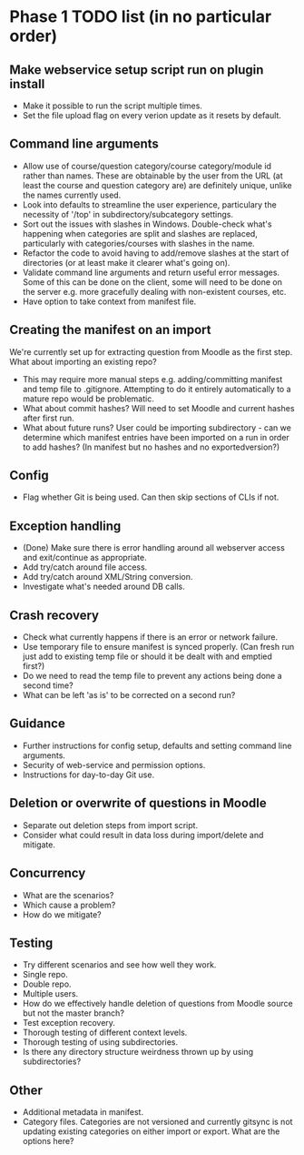 # Phase 1 TODO list (in no particular order)

## Make webservice setup script run on plugin install
- Make it possible to run the script multiple times.
- Set the file upload flag on every verion update as it resets by default.

## Command line arguments
- Allow use of course/question category/course category/module id rather than names. These are obtainable by the user from the URL (at least the course and question category are) are definitely unique, unlike the names currently used.
- Look into defaults to streamline the user experience, particulary the necessity of '/top' in subdirectory/subcategory settings.
- Sort out the issues with slashes in Windows. Double-check what's happening when categories are split and slashes are replaced, particularly with categories/courses with slashes in the name.
- Refactor the code to avoid having to add/remove slashes at the start of directories (or at least make it clearer what's going on).
- Validate command line arguments and return useful error messages. Some of this can be done on the client, some will need to be done on the server e.g. more gracefully dealing with non-existent courses, etc.
- Have option to take context from manifest file.

## Creating the manifest on an import
We're currently set up for extracting question from Moodle as the first step. What about importing an existing repo?
- This may require more manual steps e.g. adding/committing manifest and temp file to .gitignore. Attempting to do it entirely automatically to a mature repo would be problematic.
- What about commit hashes? Will need to set Moodle and current hashes after first run.
- What about future runs? User could be importing subdirectory - can we determine which manifest entries have been imported on a run in order to add hashes? (In manifest but no hashes and no exportedversion?)

## Config
- Flag whether Git is being used. Can then skip sections of CLIs if not.

## Exception handling
- (Done) Make sure there is error handling around all webserver access and exit/continue as appropriate.
- Add try/catch around file access.
- Add try/catch around XML/String conversion.
- Investigate what's needed around DB calls.

## Crash recovery
- Check what currently happens if there is an error or network failure.
- Use temporary file to ensure manifest is synced properly. (Can fresh run just add to existing temp file or should it be dealt with and emptied first?)
- Do we need to read the temp file to prevent any actions being done a second time?
- What can be left 'as is' to be corrected on a second run?

## Guidance
- Further instructions for config setup, defaults and setting command line arguments.
- Security of web-service and permission options.
- Instructions for day-to-day Git use.

## Deletion or overwrite of questions in Moodle
- Separate out deletion steps from import script.
- Consider what could result in data loss during import/delete and mitigate.

## Concurrency
- What are the scenarios?
- Which cause a problem?
- How do we mitigate?

## Testing
- Try different scenarios and see how well they work.
 - Single repo.
 - Double repo.
 - Multiple users.
 - How do we effectively handle deletion of questions from Moodle source but not the master branch?
- Test exception recovery.
- Thorough testing of different context levels.
- Thorough testing of using subdirectories.
- Is there any directory structure weirdness thrown up by using subdirectories?

## Other
- Additional metadata in manifest.
- Category files. Categories are not versioned and currently gitsync is not updating existing categories on either import or export. What are the options here?